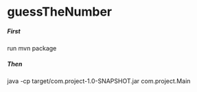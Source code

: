 # guessTheNumber

##### First
run mvn package

##### Then
java -cp target/com.project-1.0-SNAPSHOT.jar com.project.Main
